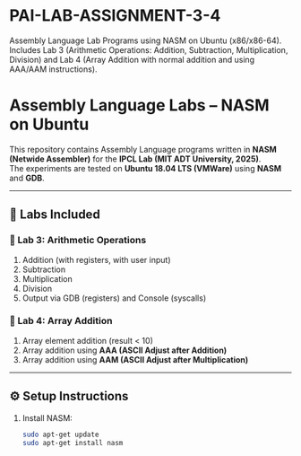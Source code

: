 # PAI-LAB-ASSIGNMENT-3-4
Assembly Language Lab Programs using NASM on Ubuntu (x86/x86-64). Includes Lab 3 (Arithmetic Operations: Addition, Subtraction, Multiplication, Division) and Lab 4 (Array Addition with normal addition and using AAA/AAM instructions).


# Assembly Language Labs – NASM on Ubuntu

This repository contains Assembly Language programs written in **NASM (Netwide Assembler)** for the **IPCL Lab (MIT ADT University, 2025)**.  
The experiments are tested on **Ubuntu 18.04 LTS (VMWare)** using **NASM** and **GDB**.  

---

## 📌 Labs Included

### 🔹 Lab 3: Arithmetic Operations
1. Addition (with registers, with user input)  
2. Subtraction  
3. Multiplication  
4. Division  
5. Output via GDB (registers) and Console (syscalls)  

### 🔹 Lab 4: Array Addition
1. Array element addition (result < 10)  
2. Array addition using **AAA (ASCII Adjust after Addition)**  
3. Array addition using **AAM (ASCII Adjust after Multiplication)**  

---

## ⚙️ Setup Instructions
1. Install NASM:
   ```bash
   sudo apt-get update
   sudo apt-get install nasm

